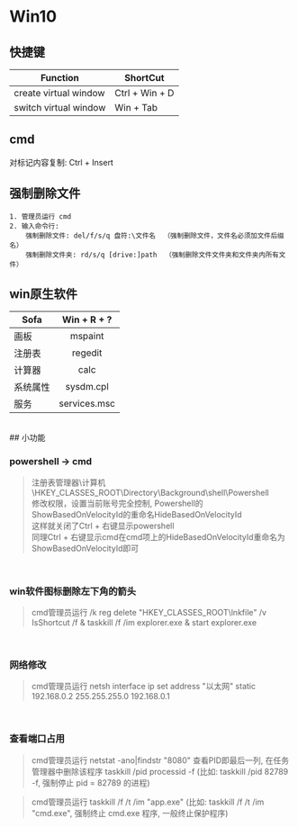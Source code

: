 # Win10

## 快捷键

Function|ShortCut|
---|---
create virtual window |   Ctrl + Win + D
switch virtual window |   Win + Tab


## cmd

对标记内容复制: Ctrl + Insert

## 强制删除文件

```text
1. 管理员运行 cmd
2. 输入命令行:
    强制删除文件: del/f/s/q 盘符:\文件名  （强制删除文件，文件名必须加文件后缀名）
    强制删除文件夹: rd/s/q [drive:]path  （强制删除文件文件夹和文件夹内所有文件）
```

## win原生软件
|Sofa|Win + R + ?|
|---|:---:|
画板 |  mspaint
注册表 | regedit
计算器 | calc
系统属性 | sysdm.cpl
服务 | services.msc

<br />
## 小功能

### powershell -> cmd

>注册表管理器\计算机\HKEY_CLASSES_ROOT\Directory\Background\shell\Powershell  
>修改权限，设置当前账号完全控制, Powershell的ShowBasedOnVelocityId的重命名HideBasedOnVelocityId  
>这样就关闭了Ctrl + 右键显示powershell  
>同理Ctrl + 右键显示cmd在cmd项上的HideBasedOnVelocityId重命名为ShowBasedOnVelocityId即可  

<br />

### win软件图标删除左下角的箭头

> cmd管理员运行
> /k reg delete "HKEY_CLASSES_ROOT\lnkfile" /v IsShortcut /f & taskkill /f /im explorer.exe & start explorer.exe

<br />

### 网络修改

> cmd管理员运行
> netsh interface ip set address "以太网" static 192.168.0.2 255.255.255.0 192.168.0.1

<br />

### 查看端口占用

> cmd管理员运行
> netstat -ano|findstr "8080" 查看PID即最后一列, 在任务管理器中删除该程序
> taskkill /pid processid -f (比如: taskkill /pid 82789 -f, 强制停止 pid = 82789 的进程)

> cmd管理员运行
> taskkill /f /t /im "app.exe" (比如: taskkill /f /t /im "cmd.exe", 强制终止 cmd.exe 程序, 一般终止保护程序)
